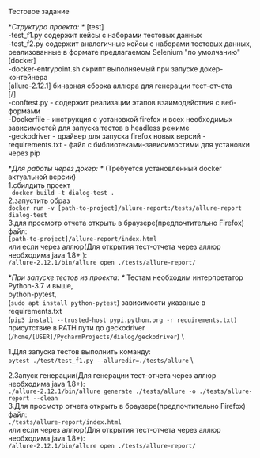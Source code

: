 Тестовое задание

**Структура проекта: \**
[test] \
-test_f1.py содержит кейсы с наборами тестовых данных \
-test_f2.py содержит аналогичные кейсы с наборами тестовых данных, реализованные в формате предлагаемом Selenium "по умолчанию"
[docker] \
-docker-entrypoint.sh скрипт выполняемый при запуске докер-контейнера \
[allure-2.12.1] бинарная сборка аллюра для генерации тест-отчета \
[/] \
-conftest.py - содержит реализации этапов взаимодействия с веб-формами \
-Dockerfile - инструкция с установкой firefox и всех необходимых зависимостей для запуска тестов в headless режиме \
-geckodriver - драйвер для запуска firefox новых версий
-requirements.txt - файл с библиотеками-зависимостими для установки через pip  

**Для работы через докер: \**
(Требуется установленный docker актуальной версии) \
1.сбилдить проект \
``` docker build -t dialog-test .``` \
2.запустить образ \
```docker run -v [path-to-project]/allure-report:/tests/allure-report dialog-test``` \
3.для просмотр отчета открыть в браузере(предпочтительно Firefox) файл: \
```[path-to-project]/allure-report/index.html``` \
или если через аллюр(Для открытия тест-отчета через аллюр необходима java 1.8+ ): \
```/allure-2.12.1/bin/allure open ./tests/allure-report/```

**При запуске тестов из проекта: \**
Тестам необходим интерпретатор Python-3.7 и выше, \
python-pytest, \
(```sudo apt install python-pytest```)
зависимости указаные в requirements.txt \
(```pip3 install --trusted-host pypi.python.org -r requirements.txt)``` \
присутствие в PATH пути до geckodriver \
(```/home/[USER]/PycharmProjects/dialog/geckodriver```)  \


1.Для запуска тестов выполнить команду: \
```pytest ./test/test_f1.py --alluredir=./tests/allure``` \

2.Запуск генерации(Для генерации тест-отчета через аллюр необходима java 1.8+): \
```./allure-2.12.1/bin/allure generate ./tests/allure -o ./tests/allure-report --clean``` \
3.Для просмотр отчета открыть в браузере(предпочтительно Firefox) файл: \
```./tests/allure-report/index.html``` \
или если через аллюр(Для открытия тест-отчета через аллюр необходима java 1.8+): \
```/allure-2.12.1/bin/allure open ./tests/allure-report/```



